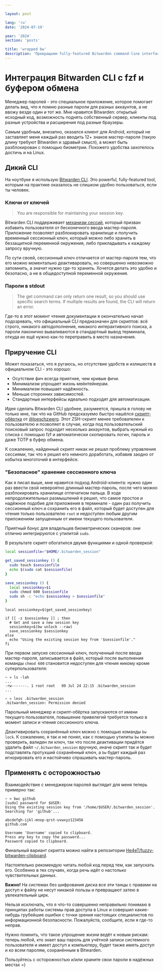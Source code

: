 ```yaml
---

layout: post

lang: 'ru'
date: '2024-07-19'

year: '2024'
section: 'posts'

title: 'wrapped bw'
description: 'Превращаем fully-featured Bitwarden command-line interface в удобный.'
---
```


# Интеграция Bitwarden CLI с fzf и буфером обмена

Менеджер паролей - это специальное приложение, которое помогает делать вид, что я помню разные пароли для разных аккаунтов, а не ввожу везде один и тот же. Мне нравится Bitwarden: открытый исходный код, возможность поднять собственный сервер, клиенты под разные устройства и расширения под разные браузеры.

Самым удобным, внезапно, оказался клиент для Android, который не заставляет меня каждый раз вводить 12+ знаков мастер-пароля (такую длину требуют Bitwarden и здравый смысл), а может быть разблокирован с помощью биометрии. Похожего удобства захотелось достичь и на Linux.

## Дикий CLI

На ноутбуке я использую [Bitwarden CLI](https://bitwarden.com/help/cli/). Это powerful, fully-featured tool, которым на практике оказалось не слишком удобно пользоваться, если ты человек.

### Ключи от ключей

> You are responsible for maintaining your session key.

Bitwarden CLI поддерживает [механизм сессий](https://bitwarden.com/help/cli/#using-a-session-key), который призван избавить пользователя от бесконечного ввода мастер-пароля. Приложение позволяет разблокировать хранилище и получить временный сессионный ключ, который можно либо хранить в беззащитной переменной окружения, либо прикладывать к каждому запросу вручную. 

По сути своей, сессионный ключ отличается от мастер-пароля тем, что его можно моментально деактиваровать, но совершенно невозможно запомнить, а значит нужно где-то хранить. Хочется делать это удобно и безопасно, а не в общедоступной переменной окружения.

### Пароли в stdout

> The get command can only return one result, so you should use specific search terms. If multiple results are found, the CLI will return an error.

Где-то в этот момент чтения документации я окончательно начал подозревать, что официальный CLI предназначен для скриптов: всё строго, никакого автодополнения, никакого интерактивного поиска, а пароли лаконично вываливаются в стандартный вывод терминала, откуда их ещё нужно как-то переправить в место назначения.

## Приручение CLI 

Может показаться, что я ругаюсь, но отсутствие удобств и излишеств в официальном CLI - это хорошо:
- Осутствие фич всегда приятнее, чем кривые фичи.
- Минимализм упрощает жизнь мейнтейнерам.
- Минимализм повышает надёжность.
- Меньше сторонних зависимостей.
- Стандартные интерфейсы идеально подходят для автоматизации.

Идея сделать Bitwarden CLI удобнее, разумеется, пришла в голову не только мне, так что на GitHub предсказуемо быстро нашёлся [скрипт-обёртка](https://gist.github.com/loeschzwerg/c2b9d0b50f712a026aa6454af3b58598) от [@loeschzwerg](https://github.com/loeschzwerg). Этот ZSH-скрипт менее требователен к пользователю и позволяет в случае, когда под пользовательский поисковый запрос подходит несколько аккаунтов, выбрать нужный из списка с помощью fzf и автоматически скопировать логин, пароль и даже TOTP в буфер обмена.

К сожалению, найденный скрипт никак не решал проблему управления сессиями, так что я решил его немного доработать, избавив заодно от избытка многоточий в интерфейсе.

### "Безопасное" хранение сессионного ключа

Как я писал выше, мне нравится подход Android-клиента: нужно один раз ввести свой невероятно длинный мастер-пароль, после чего можно разблокировать хранилище отпечатком пальца. В ходе непродолжительных размышлений я решил, что самое простое и надёжное подобие для приложения в терминале - один раз получить сессионный ключ и сохранить его в файл, который будет доступен для чтения только пользователю `root` и недоступен любым другим приложениям запущенным от имени текущего пользователя.

Приятный бонус для владельцев биометрических сканеров: они отлично интегрируются с утилитой `sudo`.

В результате скрипт обогатился двумя функциями и одной проверкой:

```zsh
local sessionfile="$HOME/.bitwarden_session"

get_saved_sessionkey () {
  sudo touch $sessionfile
  echo $(sudo cat $sessionfile)
}

save_sessionkey () {
  local sessionkey=$1
  sudo chmod 600 $sessionfile
  sudo sh -c "echo $sessionkey > $sessionfile"
} 
```
```
local sessionkey=$(get_saved_sessionkey)

if [[ -z $sessionkey ]] ; then
  # Get and save a new session key
  sessionkey=$(bw unlock --raw)
  save_sessionkey $sessionkey
else
  echo "Using the existing session key from '$sessionfile'."
fi
```

При первом запуске сессионный ключ, полученный после ввода мастер-пароля, записывается в файл, который после выполнения команды `chmod 600` становится недоступен для чтения никому кроме суперпользователя:

```
~ » ls -lah
...
-rw-------. 1 root root   89 Jul 24 22:15 .bitwarden_session
...

~ » less .bitwarden_session 
.bitwarden_session: Permission denied
```

Парольный менеджер и скрипт-обёртка запускаются от имени текущего пользователя, повышение привелегий требуется только в момент записи и чтения сессионного ключа.

Деактивировать сохранённый ключ можно с помощью команды `bw lock`.
К сожалению, я так и не понял, как с помощью утилиты `bw` можно проверить, валиден ли ключ, так что после деактивации придётся удалить файл `~/.bitwarden_session` вручную, иначе скрипт так и будет подставлять протухший сохранённый ключ, а `bw` будет каждый раз игнорировать его и настойчиво спрашивать мастер-пароль.

## Применять с осторожностью

Взаимодействие с менеджером паролей выглядит для меня теперь примерно так:

```
~ » bwc github 
[sudo] password for $USER: 
Using the existing session key from '/home/$USER/.bitwarden_session'.
Searching for 'github'...

abcdefgh-ijkl-mnop-qrst-uvwxyz123456
github.com

Username 'Username' copied to clipboard.
Press any key to copy the password...
Password copied to clipboard.
```

Финальный вариант скрипта можно найти в репозитории [He4eT/fuzzy-bitwarden-clipboard](https://github.com/He4eT/fuzzy-bitwarden-clipboard). 

Настоятельно рекомендую читать любой код перед тем, как запускать его. Особенно в тех случаях, когда речь идёт о настолько чувствительных данных.

**Важно!** На системах без шифрования диска все эти танцы с правами на доступ к файлу не несут никакой пользы и превращают затею в увлекательный цирк.

Нельзя исключать, что я что-то совершенно неправильно понимаю в принципах работы системы прав доступа в Linux и совершил какие-нибудь грубейшие ошибки с точки зрения настоящих специалистов по информационной безопасности. Пожалуйста, сообщите, если я где-то неправ.

Нужно помнить, что такое упрощение жизни ведёт к новым рискам: теперь любой, кто знает ваш пароль для учётной записи системного пользователя и имеет доступ к компьютеру, будет также иметь доступ и ко всем паролям, сохранённым в Bitwarden.

Пользуйтесь с осторожностью и/или храните свои пароли в надёжных местах =)
